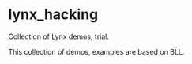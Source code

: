 # lynx_hacking
Collection of Lynx demos, trial.

This collection of demos, examples are based on BLL.
